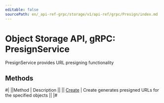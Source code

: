 ```yaml
---
editable: false
sourcePath: en/_api-ref-grpc/storage/v1/api-ref/grpc/Presign/index.md
---
```


# Object Storage API, gRPC: PresignService

PresignService provides URL presigning functionality

## Methods

#|
||Method | Description ||
|| [Create](create.md) | Create generates presigned URLs for the specified objects ||
|#